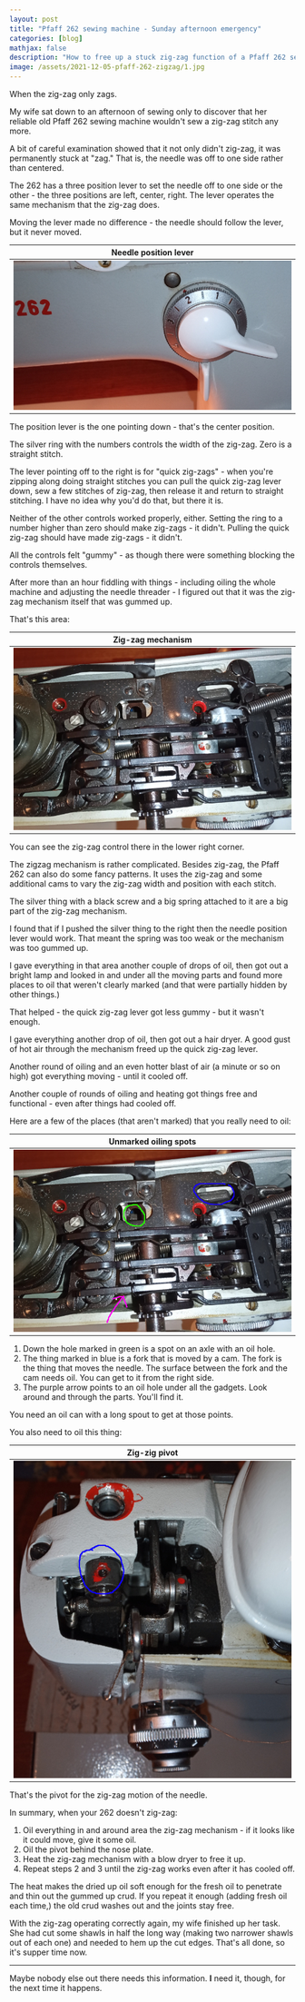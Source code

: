 ```yaml
---
layout: post
title: "Pfaff 262 sewing machine - Sunday afternoon emergency"
categories: [blog]
mathjax: false
description: "How to free up a stuck zig-zag function of a Pfaff 262 sewing machine"
image: /assets/2021-12-05-pfaff-262-zigzag/1.jpg
--- 
```

When the zig-zag only zags.

My wife sat down to an afternoon of sewing only to discover that her reliable old Pfaff 262 sewing machine wouldn't sew a zig-zag stitch any more.

A bit of careful examination showed that it not only didn't zig-zag, it was permanently stuck at "zag."  That is, the needle was off to one side rather than centered.

The 262 has a three position lever to set the needle off to one side or the other - the three positions are left, center, right.  The lever operates the same mechanism that the zig-zag does.

Moving the lever made no difference - the needle should follow the lever, but it never moved.

|Needle position lever|
|---------------------|
|![Needle position lever](/assets/2021-12-05-pfaff-262-zigzag/1.jpg)|

The position lever is the one pointing down - that's the center position.

The silver ring with the numbers controls the width of the zig-zag.  Zero is a straight stitch.

The lever pointing off to the right is for "quick zig-zags" - when you're zipping along doing straight stitches you can pull the quick zig-zag lever down, sew a few stitches of zig-zag, then release it and return to straight stitching.  I have no idea why you'd do that, but there it is.

Neither of the other controls worked properly, either.  Setting the ring to a number higher than zero should make zig-zags - it didn't.  Pulling the quick zig-zag should have made zig-zags - it didn't.

All the controls felt "gummy" - as though there were something blocking the controls themselves.

After more than an hour fiddling with things - including oiling the whole machine and adjusting the needle threader - I figured out that it was the zig-zag mechanism itself that was gummed up.

That's this area:

|Zig-zag mechanism|
|---------------------|
|![Zig-zag mechanism](/assets/2021-12-05-pfaff-262-zigzag/2.jpg)|

You can see the zig-zag control there in the lower right corner.

The zigzag mechanism is rather complicated.  Besides zig-zag, the Pfaff 262 can also do some fancy patterns.  It uses the zig-zag and some additional cams to vary the zig-zag width and position with each stitch.

The silver thing with a black screw and a big spring attached to it are a big part of the zig-zag mechanism.

I found that if I pushed the silver thing to the right then the needle position lever would work.  That meant the spring was too weak or the mechanism was too gummed up.

I gave everything in that area another couple of drops of oil, then got out a bright lamp and looked in and under all the moving parts and found more places to oil that weren't clearly marked (and that were partially hidden by other things.)

That helped - the quick zig-zag lever got less gummy - but it wasn't enough.

I gave everything another drop of oil, then got out a hair dryer.  A good gust of hot air through the mechanism freed up the quick zig-zag lever.

Another round of oiling and an even hotter blast of air (a minute or so on high) got everything moving - until it cooled off.

Another couple of rounds of oiling and heating got things free and functional - even after things had cooled off.

Here are a few of the places (that aren't marked) that you really need to oil:

|Unmarked oiling spots|
|---------------------|
|![Unmarked oiling spots](/assets/2021-12-05-pfaff-262-zigzag/3.jpg)|

1. Down the hole marked in green is a spot on an axle with an oil hole.
2. The thing marked in blue is a fork that is moved by a cam.  The fork is the thing that moves the needle.  The surface between the fork and the cam needs oil.  You can get to it from the right side.
3. The purple arrow points to an oil hole under all the gadgets.  Look around and through the parts.  You'll find it.

You need an oil can with a long spout to get at those points.

You also need to oil this thing:

|Zig-zig pivot|
|-------------|
|![Zig-zig pivot](/assets/2021-12-05-pfaff-262-zigzag/4.jpg)|

That's the pivot for the zig-zag motion of the needle.

In summary, when your 262 doesn't zig-zag:

1. Oil everything in and around area the zig-zag mechanism - if it looks like it could move, give it some oil.
2. Oil the pivot behind the nose plate.
3. Heat the zig-zag mechanism with a blow dryer to free it up.
4. Repeat steps 2 and 3 until the zig-zag works even after it has cooled off.

The heat makes the dried up oil soft enough for the fresh oil to penetrate and thin out the gummed up crud.  If you repeat it enough (adding fresh oil each time,) the old crud washes out and the joints stay free.

With the zig-zag operating correctly again, my wife finished up her task.  She had cut some shawls in half the long way (making two narrower shawls out of each one) and needed to hem up the cut edges.  That's all done, so it's supper time now.

----------

Maybe nobody else out there needs this information.  **I** need it, though, for the next time it happens.
